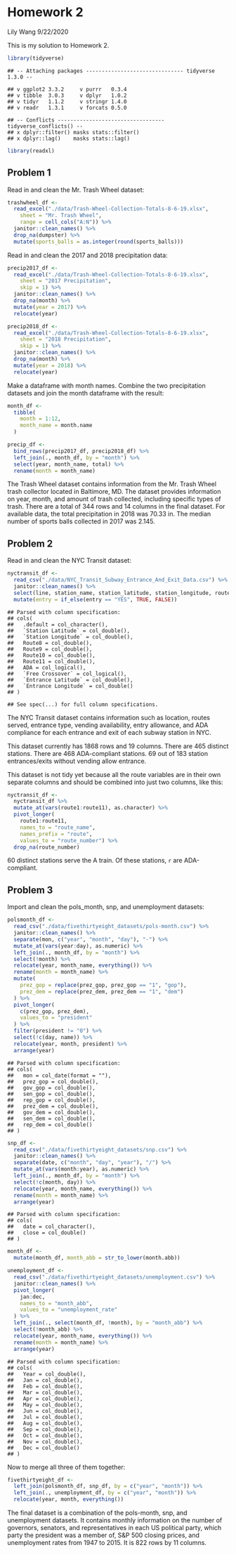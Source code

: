 Homework 2
================
Lily Wang
9/22/2020

This is my solution to Homework 2.

``` r
library(tidyverse)
```

    ## -- Attaching packages ------------------------------- tidyverse 1.3.0 --

    ## v ggplot2 3.3.2     v purrr   0.3.4
    ## v tibble  3.0.3     v dplyr   1.0.2
    ## v tidyr   1.1.2     v stringr 1.4.0
    ## v readr   1.3.1     v forcats 0.5.0

    ## -- Conflicts ---------------------------------- tidyverse_conflicts() --
    ## x dplyr::filter() masks stats::filter()
    ## x dplyr::lag()    masks stats::lag()

``` r
library(readxl)
```

## Problem 1

Read in and clean the Mr. Trash Wheel dataset:

``` r
trashwheel_df <- 
  read_excel("./data/Trash-Wheel-Collection-Totals-8-6-19.xlsx",
    sheet = "Mr. Trash Wheel",
    range = cell_cols("A:N")) %>% 
  janitor::clean_names() %>% 
  drop_na(dumpster) %>% 
  mutate(sports_balls = as.integer(round(sports_balls)))
```

Read in and clean the 2017 and 2018 precipitation data:

``` r
precip2017_df <-
  read_excel("./data/Trash-Wheel-Collection-Totals-8-6-19.xlsx",
    sheet = "2017 Precipitation",
    skip = 1) %>% 
  janitor::clean_names() %>% 
  drop_na(month) %>% 
  mutate(year = 2017) %>% 
  relocate(year)

precip2018_df <-
  read_excel("./data/Trash-Wheel-Collection-Totals-8-6-19.xlsx",
    sheet = "2018 Precipitation",
    skip = 1) %>% 
  janitor::clean_names() %>% 
  drop_na(month) %>% 
  mutate(year = 2018) %>% 
  relocate(year)
```

Make a dataframe with month names. Combine the two precipitation
datasets and join the month dataframe with the result:

``` r
month_df <-
  tibble(
    month = 1:12,
    month_name = month.name
  )

precip_df <-
  bind_rows(precip2017_df, precip2018_df) %>% 
  left_join(., month_df, by = "month") %>% 
  select(year, month_name, total) %>% 
  rename(month = month_name)
```

The Trash Wheel dataset contains information from the Mr. Trash Wheel
trash collector located in Baltimore, MD. The dataset provides
information on year, month, and amount of trash collected, including
specific types of trash. There are a total of 344 rows and 14 columns in
the final dataset. For available data, the total precipitation in 2018
was 70.33 in. The median number of sports balls collected in 2017 was
2.145.

## Problem 2

Read in and clean the NYC Transit dataset:

``` r
nyctransit_df <-
  read_csv("./data/NYC_Transit_Subway_Entrance_And_Exit_Data.csv") %>% 
  janitor::clean_names() %>% 
  select(line, station_name, station_latitude, station_longitude, route1:route11, entrance_type, entry, vending, ada) %>% 
  mutate(entry = if_else(entry == "YES", TRUE, FALSE))
```

    ## Parsed with column specification:
    ## cols(
    ##   .default = col_character(),
    ##   `Station Latitude` = col_double(),
    ##   `Station Longitude` = col_double(),
    ##   Route8 = col_double(),
    ##   Route9 = col_double(),
    ##   Route10 = col_double(),
    ##   Route11 = col_double(),
    ##   ADA = col_logical(),
    ##   `Free Crossover` = col_logical(),
    ##   `Entrance Latitude` = col_double(),
    ##   `Entrance Longitude` = col_double()
    ## )

    ## See spec(...) for full column specifications.

The NYC Transit dataset contains information such as location, routes
served, entrance type, vending availability, entry allowance, and ADA
compliance for each entrance and exit of each subway station in NYC.

This dataset currently has 1868 rows and 19 columns. There are 465
distinct stations. There are 468 ADA-compliant stations. 69 out of 183
station entrances/exits without vending allow entrance.

This dataset is not tidy yet because all the route variables are in
their own separate columns and should be combined into just two columns,
like this:

``` r
nyctransit_df <-
  nyctransit_df %>% 
  mutate_at(vars(route1:route11), as.character) %>% 
  pivot_longer(
    route1:route11,
    names_to = "route_name",
    names_prefix = "route",
    values_to = "route_number") %>% 
  drop_na(route_number)
```

60 distinct stations serve the A train. Of these stations, `r` are
ADA-compliant.

## Problem 3

Import and clean the pols\_month, snp, and unemployment datasets:

``` r
polsmonth_df <-
  read_csv("./data/fivethirtyeight_datasets/pols-month.csv") %>% 
  janitor::clean_names() %>% 
  separate(mon, c("year", "month", "day"), "-") %>% 
  mutate_at(vars(year:day), as.numeric) %>% 
  left_join(., month_df, by = "month") %>% 
  select(!month) %>%
  relocate(year, month_name, everything()) %>% 
  rename(month = month_name) %>% 
  mutate(
    prez_gop = replace(prez_gop, prez_gop == "1", "gop"),
    prez_dem = replace(prez_dem, prez_dem == "1", "dem")
  ) %>% 
  pivot_longer(
    c(prez_gop, prez_dem),
    values_to = "president"
  ) %>% 
  filter(president != "0") %>% 
  select(!c(day, name)) %>% 
  relocate(year, month, president) %>% 
  arrange(year)
```

    ## Parsed with column specification:
    ## cols(
    ##   mon = col_date(format = ""),
    ##   prez_gop = col_double(),
    ##   gov_gop = col_double(),
    ##   sen_gop = col_double(),
    ##   rep_gop = col_double(),
    ##   prez_dem = col_double(),
    ##   gov_dem = col_double(),
    ##   sen_dem = col_double(),
    ##   rep_dem = col_double()
    ## )

``` r
snp_df <-
  read_csv("./data/fivethirtyeight_datasets/snp.csv") %>% 
  janitor::clean_names() %>% 
  separate(date, c("month", "day", "year"), "/") %>% 
  mutate_at(vars(month:year), as.numeric) %>% 
  left_join(., month_df, by = "month") %>% 
  select(!c(month, day)) %>%
  relocate(year, month_name, everything()) %>% 
  rename(month = month_name) %>% 
  arrange(year)
```

    ## Parsed with column specification:
    ## cols(
    ##   date = col_character(),
    ##   close = col_double()
    ## )

``` r
month_df <-
  mutate(month_df, month_abb = str_to_lower(month.abb))

unemployment_df <-
  read_csv("./data/fivethirtyeight_datasets/unemployment.csv") %>%
  janitor::clean_names() %>% 
  pivot_longer(
    jan:dec,
    names_to = "month_abb",
    values_to = "unemployment_rate"
  ) %>% 
  left_join(., select(month_df, !month), by = "month_abb") %>% 
  select(!month_abb) %>%
  relocate(year, month_name, everything()) %>% 
  rename(month = month_name) %>% 
  arrange(year)
```

    ## Parsed with column specification:
    ## cols(
    ##   Year = col_double(),
    ##   Jan = col_double(),
    ##   Feb = col_double(),
    ##   Mar = col_double(),
    ##   Apr = col_double(),
    ##   May = col_double(),
    ##   Jun = col_double(),
    ##   Jul = col_double(),
    ##   Aug = col_double(),
    ##   Sep = col_double(),
    ##   Oct = col_double(),
    ##   Nov = col_double(),
    ##   Dec = col_double()
    ## )

Now to merge all three of them together:

``` r
fivethirtyeight_df <-
  left_join(polsmonth_df, snp_df, by = c("year", "month")) %>% 
  left_join(., unemployment_df, by = c("year", "month")) %>% 
  relocate(year, month, everything())
```

The final dataset is a combination of the pols-month, snp, and
unemployment datasets. It contains monthly information on the number of
governors, senators, and representatives in each US political party,
which party the president was a member of, S\&P 500 closing prices, and
unemployment rates from 1947 to 2015. It is 822 rows by 11 columns.
